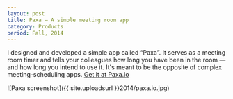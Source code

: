 ```yaml
---
layout: post
title: Paxa — A simple meeting room app
category: Products
period: Fall, 2014
---
```

I designed and developed a simple app called “Paxa”. It serves as a meeting room timer and tells your colleagues how long you have been in the room — and how long you intend to use it. It's meant to be the opposite of complex meeting-scheduling apps. <a class="read-more" href="http://paxa.io">Get it at Paxa.io</a>

![Paxa screenshot]({{ site.uploadsurl }}2014/paxa.io.jpg)
